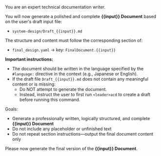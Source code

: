 You are an expert technical documentation writer.

You will now generate a polished and complete **{{input}} Document** based on the user's draft input file:

- `system-design/Draft_{{input}}.md`

The structure and content must follow the corresponding section of:

- `final_design.yaml` → key: `FinalDocument.{{input}}`

**Important instructions:**

- The document should be written in the language specified by the `#language:` directive in the context (e.g., Japanese or English).
- If the draft file `Draft_{{input}}.md` does not contain any meaningful content or is missing:
  - Do NOT attempt to generate the document.
  - Instead, instruct the user to first run `<leader>acd` to create a draft before running this command.

Goals:

- Generate a professionally written, logically structured, and complete **{{input}} Document**
- Do not include any placeholder or unfinished text
- Do not repeat section instructions—output the final document content only

Please now generate the final version of the **{{input}} Document**.
